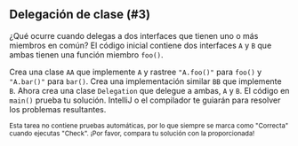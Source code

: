 ## Delegación de clase (#3)

¿Qué ocurre cuando delegas a dos interfaces que tienen uno o más miembros en común? El código inicial contiene dos interfaces `A` y `B` que ambas tienen una función miembro `foo()`.

Crea una clase `AA` que implemente `A` y rastree `"A.foo()"` para `foo()` y `"A.bar()"` para `bar()`. Crea una implementación similar `BB` que implemente `B`. Ahora crea una clase `Delegation` que delegue a ambas, `A` y `B`. El código en `main()` prueba tu solución. IntelliJ o el compilador te guiarán para resolver los problemas resultantes.

<sub> Esta tarea no contiene pruebas automáticas, por lo que siempre se marca como "Correcta" cuando ejecutas "Check". ¡Por favor, compara tu solución con la proporcionada! </sub>